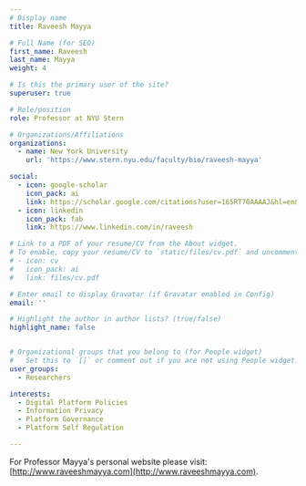 ```yaml
---
# Display name
title: Raveesh Mayya

# Full Name (for SEO)
first_name: Raveesh
last_name: Mayya
weight: 4

# Is this the primary user of the site?
superuser: true

# Role/position
role: Professor at NYU Stern

# Organizations/Affiliations
organizations:
  - name: New York University
    url: 'https://www.stern.nyu.edu/faculty/bio/raveesh-mayya'

social:
  - icon: google-scholar
    icon_pack: ai
    link: https://scholar.google.com/citations?user=165RT70AAAAJ&hl=en&oi=ao
  - icon: linkedin
    icon_pack: fab
    link: https://www.linkedin.com/in/raveesh

# Link to a PDF of your resume/CV from the About widget.
# To enable, copy your resume/CV to `static/files/cv.pdf` and uncomment the lines below.
# - icon: cv
#   icon_pack: ai
#   link: files/cv.pdf

# Enter email to display Gravatar (if Gravatar enabled in Config)
email: ''

# Highlight the author in author lists? (true/false)
highlight_name: false


# Organizational groups that you belong to (for People widget)
#   Set this to `[]` or comment out if you are not using People widget.
user_groups:
  - Researchers

interests:
  - Digital Platform Policies
  - Information Privacy
  - Platform Governance
  - Platform Self Regulation

---
```


For Professor Mayya's personal website please visit: [http://www.raveeshmayya.com](http://www.raveeshmayya.com).


